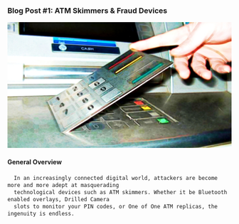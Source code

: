 
### Blog Post #1: ATM Skimmers & Fraud Devices
![](atm-skimmer-main.jpg)
#### General Overview ####
```
  In an increasingly connected digital world, attackers are become more and more adept at masquerading
  technological devices such as ATM skimmers. Whether it be Bluetooth enabled overlays, Drilled Camera 
  slots to monitor your PIN codes, or One of One ATM replicas, the ingenuity is endless. 
```

 

